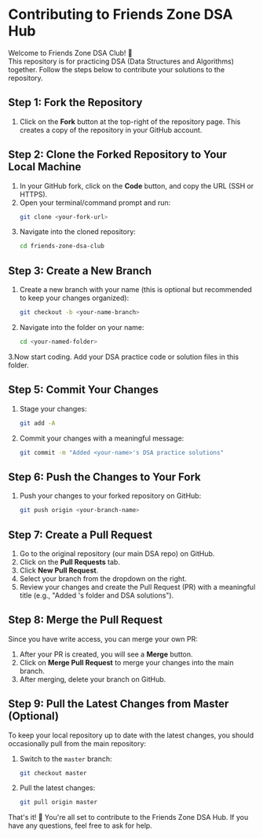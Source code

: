 # Contributing to Friends Zone DSA Hub

Welcome to Friends Zone DSA Club! 🎉  
This repository is for practicing DSA (Data Structures and Algorithms) together. Follow the steps below to contribute your solutions to the repository.

## Step 1: Fork the Repository
1. Click on the **Fork** button at the top-right of the repository page. This creates a copy of the repository in your GitHub account.

## Step 2: Clone the Forked Repository to Your Local Machine
1. In your GitHub fork, click on the **Code** button, and copy the URL (SSH or HTTPS).
2. Open your terminal/command prompt and run:
    ```bash
    git clone <your-fork-url>
    ```
3. Navigate into the cloned repository:
    ```bash
    cd friends-zone-dsa-club
    ```

## Step 3: Create a New Branch
1. Create a new branch with your name (this is optional but recommended to keep your changes organized):
    ```bash
    git checkout -b <your-name-branch>
    ```
2. Navigate into the folder on your name:
    ```bash
    cd <your-named-folder>
    ```
3.Now start coding. Add your DSA practice code or solution files in this folder.

## Step 5: Commit Your Changes
1. Stage your changes:
    ```bash
    git add -A
    ```
2. Commit your changes with a meaningful message:
    ```bash
    git commit -m "Added <your-name>'s DSA practice solutions"
    ```

## Step 6: Push the Changes to Your Fork
1. Push your changes to your forked repository on GitHub:
    ```bash
    git push origin <your-branch-name>
    ```

## Step 7: Create a Pull Request
1. Go to the original repository (our main DSA repo) on GitHub.
2. Click on the **Pull Requests** tab.
3. Click **New Pull Request**.
4. Select your branch from the dropdown on the right.
5. Review your changes and create the Pull Request (PR) with a meaningful title (e.g., "Added <your-name>'s folder and DSA solutions").

## Step 8: Merge the Pull Request
Since you have write access, you can merge your own PR:
1. After your PR is created, you will see a **Merge** button.
2. Click on **Merge Pull Request** to merge your changes into the main branch.
3. After merging, delete your branch on GitHub.

## Step 9: Pull the Latest Changes from Master (Optional)
To keep your local repository up to date with the latest changes, you should occasionally pull from the main repository:
1. Switch to the `master` branch:
    ```bash
    git checkout master
    ```
2. Pull the latest changes:
    ```bash
    git pull origin master
    ```

That's it! 🎉 You're all set to contribute to the Friends Zone DSA Hub. If you have any questions, feel free to ask for help.
